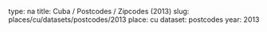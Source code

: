 type: na
title: Cuba / Postcodes / Zipcodes (2013)
slug: places/cu/datasets/postcodes/2013
place: cu
dataset: postcodes
year: 2013
